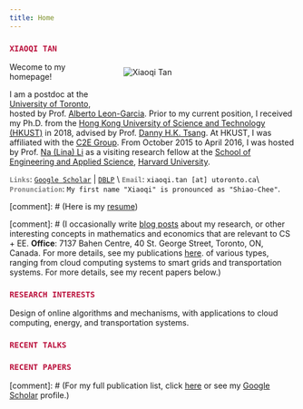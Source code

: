 ```yaml
---
title: Home
---
```



<img src="/img/xiaoqi_uoft_beam.jpg" style="max-width:25%;min-width:248px;float:right; margin: 50px 55px" alt="Xiaoqi Tan" />

### <span style="color:#BB133E"> `XIAOQI TAN` </span>

Wecome to my homepage!

I am a postdoc at the [University of Toronto](https://utoronto.ca), hosted by Prof. [Alberto Leon-Garcia](https://www.ece.utoronto.ca/people/leon-garcia-a/).  Prior to my current position, I received my Ph.D. from the [Hong Kong University of Science and Technology (HKUST)](https://www.ust.hk/) in 2018, advised by Prof. [Danny H.K. Tsang](https://eetsang.home.ece.ust.hk/). At HKUST, I was affiliated with the [C2E Group](http://c2e.ece.ust.hk/main/). From October 2015 to April 2016, I was hosted by Prof. [Na (Lina) Li](https://nali.seas.harvard.edu/) as a visiting research fellow at the [School of Engineering and Applied Science](https://www.seas.harvard.edu/), [Harvard University](https://harvard.edu).  


<span style="color:gray">**`Links`**</span>: [`Google Scholar`](https://scholar.google.com/citations?user=drR_WcAAAAAJ&hl=en&sortby=pubdate) | [`DBLP`](https://dblp.org/pid/139/4363.html) \\
<span style="color:gray">**`Email`**</span>: `xiaoqi.tan [at] utoronto.ca`\\
<span style="color:gray">**`Pronunciation`**</span>: `My first name "Xiaoqi" is pronounced as "Shiao-Chee"`.



[comment]: # (Here is my [resume](/resume))



[comment]: # (I occasionally write [blog posts](/post) about my research, or other interesting concepts in mathematics and economics that are relevant to CS + EE. **Office**: 7137 Bahen Centre, 40 St. George Street, Toronto, ON, Canada. For more details, see my publications [here](/publications_year). of various types, ranging from cloud computing systems to smart grids and transportation systems. For more details, see my recent papers below.)



### <span style="color:#BB133E">`RESEARCH INTERESTS`</span>

Design of online algorithms and mechanisms, with applications to cloud computing, energy, and transportation systems.


<a id="recent"></a>

### <span style="color:#BB133E">`RECENT TALKS`</span>
<ul class=circle>
        <script>
            var i;
            for (i = 0; i < talks_full.length; i++) {
            if (talks_full[i].highlight.search("yes") >= 0) {
                document.write("<li class=paper>");
                printPaper(talks_full[i], "O");
                document.write("</li>");
            }
        }
        </script>
</ul>



<a id="recentpapers"></a> 

### <span style="color:#BB133E">`RECENT PAPERS` </span> 
<ul class=circle>
        <script>
            var i;
            for (i = 0; i < papers_full.length; i++) {
            if (papers_full[i].highlight.search("yes") >= 0) {
                document.write("<li class=paper>");
                printPaper(papers_full[i], "O");
                document.write("</li>");
            }
        }
        </script>
</ul>

[comment]: # (For my  full publication list,  click [here](/publications_year) or see my [Google Scholar](https://scholar.google.com/citations?hl=en&user=OIDN4i8AAAAJ&view_op=list_works&sortby=pubdate) profile.)
